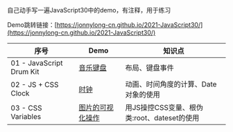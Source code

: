 自己动手写一遍JavaScript30中的demo，有注释，用于练习

Demo跳转链接：[https://jonnylong-cn.github.io/2021-JavaScript30/](https://jonnylong-cn.github.io/2021-JavaScript30/)

|序号|Demo|知识点|
|--|--|--|
|01 - JavaScript Drum Kit|[音乐键盘](https://jonnylong-cn.github.io/2021-JavaScript30/01%20-%20JavaScript%20Drum%20Kit/index.html)|布局、键盘事件|
|02 - JS + CSS Clock|[时钟](https://jonnylong-cn.github.io/2021-JavaScript30/02%20-%20JS%20+%20CSS%20Clock/index.html)|动画、时间角度的计算、Date对象的使用|
|03 - CSS Variables|[图片的可视化操作](https://jonnylong-cn.github.io/2021-JavaScript30/03%20-%20CSS%20Variables/index.html)|用JS操控CSS变量、根伪类:root、dateset的使用|

